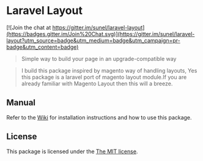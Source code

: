 Laravel Layout
===================

[![Join the chat at https://gitter.im/sunel/laravel-layout](https://badges.gitter.im/Join%20Chat.svg)](https://gitter.im/sunel/laravel-layout?utm_source=badge&utm_medium=badge&utm_campaign=pr-badge&utm_content=badge)

> Simple way to build your page in an upgrade-compatible way

> I build this package inspired by magento way of handling layouts, Yes this package is a laravel port of magento layout module.If you are already familiar with Magento Layout then this will a breeze.


## Manual

Refer to the [Wiki](https://github.com/sunel/laravel-layout/wiki) for installation instructions and how to use this package.

## License

This package is licensed under the [The MIT license](http://opensource.org/licenses/mit-license.php).
